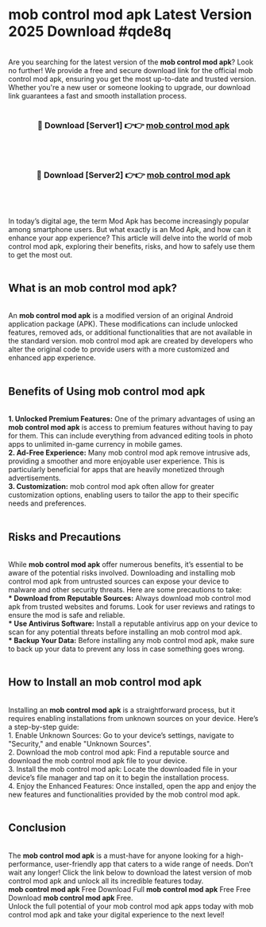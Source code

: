 # mob control mod apk Latest Version 2025 Download #qde8q<br>
<br>
Are you searching for the latest version of the <strong>mob control mod apk</strong>? Look no further! We provide a free and secure download link for the official mob control mod apk, ensuring you get the most up-to-date and trusted version. Whether you're a new user or someone looking to upgrade, our download link guarantees a fast and smooth installation process.
<br>
<br>
<div align="center">
<h3>🔴 Download [Server1] 👉👉 <a href="https://modyolo.store/mob_control_mod_apk">mob control mod apk</a></h3><br>
<br>
<h3>🔴 Download [Server2] 👉👉 <a href="https://modyolo.store/=mob_control_mod_apk">mob control mod apk</a></h3><br>
</div>
<br>
<br>
In today’s digital age, the term Mod Apk has become increasingly popular among smartphone users. But what exactly is an Mod Apk, and how can it enhance your app experience? This article will delve into the world of mob control mod apk, exploring their benefits, risks, and how to safely use them to get the most out.
<br>
<br>
<h2>What is an mob control mod apk?</h2>
<br>
An <strong>mob control mod apk</strong> is a modified version of an original Android application package (APK). These modifications can include unlocked features, removed ads, or additional functionalities that are not available in the standard version. mob control mod apk are created by developers who alter the original code to provide users with a more customized and enhanced app experience.
<br>
<br>
<h2>Benefits of Using mob control mod apk</h2>
<br>
<strong> 1. Unlocked Premium Features:</strong> One of the primary advantages of using an <strong>mob control mod apk</strong> is access to premium features without having to pay for them. This can include everything from advanced editing tools in photo apps to unlimited in-game currency in mobile games.
<br>
<strong> 2. Ad-Free Experience:</strong> Many mob control mod apk remove intrusive ads, providing a smoother and more enjoyable user experience. This is particularly beneficial for apps that are heavily monetized through advertisements.
<br>
<strong> 3. Customization:</strong> mob control mod apk often allow for greater customization options, enabling users to tailor the app to their specific needs and preferences.
<br>
<br>
<h2>Risks and Precautions</h2>
<br>
While <strong>mob control mod apk</strong> offer numerous benefits, it’s essential to be aware of the potential risks involved. Downloading and installing mob control mod apk from untrusted sources can expose your device to malware and other security threats. Here are some precautions to take:
<br>
<strong> * Download from Reputable Sources:</strong> Always download mob control mod apk from trusted websites and forums. Look for user reviews and ratings to ensure the mod is safe and reliable.
<br>
<strong> * Use Antivirus Software:</strong> Install a reputable antivirus app on your device to scan for any potential threats before installing an mob control mod apk.
<br>
<strong> * Backup Your Data:</strong> Before installing any mob control mod apk, make sure to back up your data to prevent any loss in case something goes wrong.
<br>
<br>
<h2>How to Install an mob control mod apk</h2>
<br>
Installing an <strong>mob control mod apk</strong> is a straightforward process, but it requires enabling installations from unknown sources on your device. Here’s a step-by-step guide:
<br>
 1. Enable Unknown Sources: Go to your device’s settings, navigate to "Security," and enable "Unknown Sources".
<br>
 2. Download the mob control mod apk: Find a reputable source and download the mob control mod apk file to your device.
<br>
 3. Install the mob control mod apk: Locate the downloaded file in your device’s file manager and tap on it to begin the installation process.
<br>
 4. Enjoy the Enhanced Features: Once installed, open the app and enjoy the new features and functionalities provided by the mob control mod apk.
<br>
<br>
<h2><strong>Conclusion</strong></h2>
<br>
The <strong>mob control mod apk</strong> is a must-have for anyone looking for a high-performance, user-friendly app that caters to a wide range of needs. Don’t wait any longer! Click the link below to download the latest version of mob control mod apk and unlock all its incredible features today.
<br>
<strong>mob control mod apk</strong> Free Download Full <strong>mob control mod apk</strong> Free Free Download <strong>mob control mod apk</strong> Free.
<br>
Unlock the full potential of your mob control mod apk apps today with mob control mod apk and take your digital experience to the next level!

